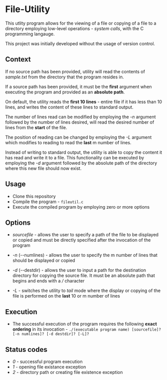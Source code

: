# File-Utility ##

This utlity program allows for the viewing of a file or copying of a file to a directory employing low-level operations - *system calls*, with the C programming langauge.

This project was initially developed without the usage of version control.

## Context ##

If no source path has been provided, utility will read the contents of *sample.txt* from the directory that the program resides in. 

If a source path has been provided, it must be the **first** argument when executing the program and provided as an **absolute path**. 

On default, the utility reads the **first 10 lines** - entire file if it has less than 10 lines, and writes the content of these lines to standard output.

The number of lines read can be modified by employing the *-n* argument followed by the number of lines desired, will read the desired number of lines from the **start** of the file.

The position of reading can be changed by employing the *-L* argument which modifies to reading to read the **last** m number of lines. 

Instead of writing to standard output, the utility is able to copy the content it has read and write it to a file. This functionality can be executed by employing the *-d* argument followed by the absolute path of the directory where this new file should now exist. 

## Usage ##

* Clone this repository
* Compile the program - `fileutil.c`
* Execute the compiled program by employing zero or more options 

## Options ##

* *sourcefile* - allows the user to specify a path of the file to be displayed or copied and must be directly specified after the invocation of the program 

* *-n* (--numlines) - allows the user to specify the m number of lines that should be displayed or copied

* *-d* (--destdir) - allows the user to input a path for the destination directory for copying the source file. It must be an absolute path that begins and ends with a */* character

* *-L* - switches the utility to *tail* mode where the display or copying of the file is performed on the **last** 10 or m number of lines

## Execution ##

* The successful execution of the program requires the following **exact ordering** in its invocation - `./(executable program name) [sourcefile]? [-n numlines]? [-d destdir]? [-L]?`

## Status codes ##

* *0* - successful program execution
* *1* - opening file existance exception
* *2* - directory path or creating file existence exception